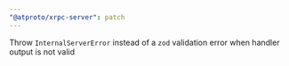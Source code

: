 ```yaml
---
"@atproto/xrpc-server": patch
---
```


Throw `InternalServerError` instead of a `zod` validation error when handler output is not valid
